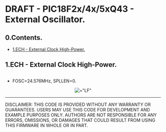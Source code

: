 # DRAFT - PIC18F2x/4x/5xQ43 - External Oscillator.

## 0.Contents.

- [1.ECH - External Clock High-Power.](#1ech---external-clock-high-power)

## 1.ECH - External Clock High-Power.

```c
```

- FOSC=24.576MHz, SPLLEN=0.

<p align="center"><img alt=="LF" src="./pics/TEK00018.PNG"></p>

---
DISCLAIMER: THIS CODE IS PROVIDED WITHOUT ANY WARRANTY OR GUARANTEES.
USERS MAY USE THIS CODE FOR DEVELOPMENT AND EXAMPLE PURPOSES ONLY.
AUTHORS ARE NOT RESPONSIBLE FOR ANY ERRORS, OMISSIONS, OR DAMAGES THAT COULD
RESULT FROM USING THIS FIRMWARE IN WHOLE OR IN PART.